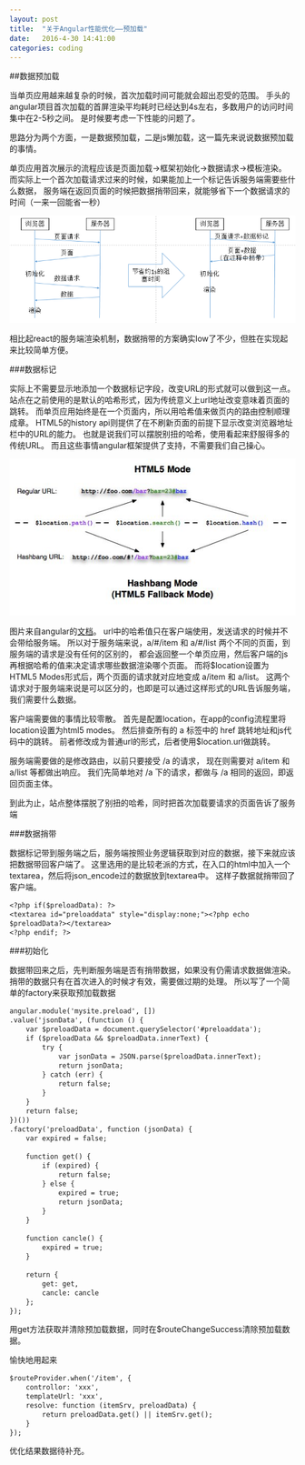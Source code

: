 ```yaml
---
layout: post
title:  "关于Angular性能优化——预加载"
date:   2016-4-30 14:41:00
categories: coding
---
```


##数据预加载

当单页应用越来越复杂的时候，首次加载时间可能就会超出忍受的范围。
手头的angular项目首次加载的首屏渲染平均耗时已经达到4s左右，多数用户的访问时间集中在2-5秒之间。
是时候要考虑一下性能的问题了。

思路分为两个方面，一是数据预加载，二是js懒加载，这一篇先来说说数据预加载的事情。

单页应用首次展示的流程应该是页面加载->框架初始化->数据请求->模板渲染。
而实际上一个首次加载请求过来的时候，如果能加上一个标记告诉服务端需要些什么数据，
服务端在返回页面的时候把数据捎带回来，就能够省下一个数据请求的时间（一来一回能省一秒）

![请求流程](/images/about-Angular-performance-optimization1.png)

相比起react的服务端渲染机制，数据捎带的方案确实low了不少，但胜在实现起来比较简单方便。

###数据标记

实际上不需要显示地添加一个数据标记字段，改变URL的形式就可以做到这一点。
站点在之前使用的是默认的哈希形式，因为传统意义上url地址改变意味着页面的跳转。
而单页应用始终是在一个页面内，所以用哈希值来做页内的路由控制顺理成章。
HTML5的history api则提供了在不刷新页面的前提下显示改变浏览器地址栏中的URL的能力。
也就是说我们可以摆脱别扭的哈希，使用看起来舒服得多的传统URL。
而且这些事情angular框架提供了支持，不需要我们自己操心。

![hashbang_vs_regular_url](/images/about-Angular-performance-optimization2.jpg)

图片来自angular的[文档](http://docs.angularjs.cn/)。
url中的哈希值只在客户端使用，发送请求的时候并不会带给服务端。
所以对于服务端来说，a/#/item 和 a/#/list 两个不同的页面，到服务端的请求是没有任何的区别的，
都会返回整一个单页应用，然后客户端的js再根据哈希的值来决定请求哪些数据渲染哪个页面。
而将$location设置为HTML5 Modes形式后，两个页面的请求就对应地变成 a/item 和 a/list。
这两个请求对于服务端来说是可以区分的，也即是可以通过这样形式的URL告诉服务端，我们需要什么数据。

客户端需要做的事情比较零散。
首先是配置location，在app的config流程里将location设置为html5 modes。
然后排查所有的 a 标签中的 href 跳转地址和js代码中的跳转。
前者修改成为普通url的形式，后者使用$location.url做跳转。

服务端需要做的是修改路由，以前只要接受 /a 的请求，
现在则需要对 a/item 和 a/list 等都做出响应。
我们先简单地对 /a 下的请求，都做与 /a 相同的返回，即返回页面主体。

到此为止，站点整体摆脱了别扭的哈希，同时把首次加载要请求的页面告诉了服务端

###数据捎带

数据标记带到服务端之后，服务端按照业务逻辑获取到对应的数据，接下来就应该把数据带回客户端了。
这里选用的是比较老派的方式，在入口的html中加入一个textarea，然后将json_encode过的数据放到textarea中。
这样子数据就捎带回了客户端。

    <?php if($preloadData): ?>
    <textarea id="preloaddata" style="display:none;"><?php echo $preloadData?></textarea>
    <?php endif; ?>

###初始化

数据带回来之后，先判断服务端是否有捎带数据，如果没有仍需请求数据做渲染。
捎带的数据只有在首次进入的时候才有效，需要做过期的处理。
所以写了一个简单的factory来获取预加载数据

    angular.module('mysite.preload', [])                                                          
    .value('jsonData', (function () {                                                              
        var $preloadData = document.querySelector('#preloaddata');                                 
        if ($preloadData && $preloadData.innerText) {                                              
            try {                                                                                  
                var jsonData = JSON.parse($preloadData.innerText);                                 
                return jsonData;
            } catch (err) {                                                                        
                return false;
            }
        }   
        return false;
    })())
    .factory('preloadData', function (jsonData) {                                                  
        var expired = false;
        
        function get() {                                                                           
            if (expired) {                                                                         
                return false;                                                                      
            } else {
                expired = true;                                                                    
                return jsonData;                                                                   
            }
        }
    
        function cancle() {                                                                        
            expired = true;
        }
        
        return {
            get: get,
            cancle: cancle
        };
    });

用get方法获取并清除预加载数据，同时在$routeChangeSuccess清除预加载数据。

愉快地用起来

    $routeProvider.when('/item', {
        controllor: 'xxx',
        templateUrl: 'xxx',
        resolve: function (itemSrv, preloadData) {
            return preloadData.get() || itemSrv.get();
        }
    });

优化结果数据待补充。
